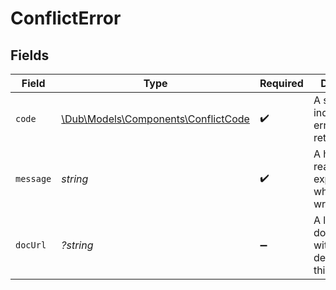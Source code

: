 # ConflictError


## Fields

| Field                                                                          | Type                                                                           | Required                                                                       | Description                                                                    | Example                                                                        |
| ------------------------------------------------------------------------------ | ------------------------------------------------------------------------------ | ------------------------------------------------------------------------------ | ------------------------------------------------------------------------------ | ------------------------------------------------------------------------------ |
| `code`                                                                         | [\Dub\Models\Components\ConflictCode](../../Models/Components/ConflictCode.md) | :heavy_check_mark:                                                             | A short code indicating the error code returned.                               | conflict                                                                       |
| `message`                                                                      | *string*                                                                       | :heavy_check_mark:                                                             | A human readable explanation of what went wrong.                               | The requested resource was not found.                                          |
| `docUrl`                                                                       | *?string*                                                                      | :heavy_minus_sign:                                                             | A link to our documentation with more details about this error code            | https://dub.co/docs/api-reference/errors#conflict                              |